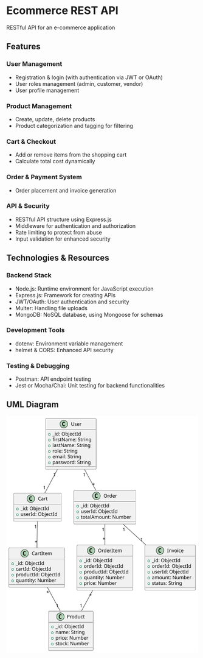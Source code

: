 # Ecommerce REST API

RESTful API for an e-commerce application

## Features

### User Management
- Registration & login (with authentication via JWT or OAuth)
- User roles management (admin, customer, vendor)
- User profile management

### Product Management
- Create, update, delete products
- Product categorization and tagging for filtering

### Cart & Checkout
- Add or remove items from the shopping cart
- Calculate total cost dynamically

### Order & Payment System
- Order placement and invoice generation

### API & Security
- RESTful API structure using Express.js
- Middleware for authentication and authorization
- Rate limiting to protect from abuse
- Input validation for enhanced security

## Technologies & Resources

### Backend Stack
- Node.js: Runtime environment for JavaScript execution
- Express.js: Framework for creating APIs
- JWT/OAuth: User authentication and security
- Multer: Handling file uploads
- MongoDB: NoSQL database, using Mongoose for schemas

### Development Tools
- dotenv: Environment variable management
- helmet & CORS: Enhanced API security

### Testing & Debugging
- Postman: API endpoint testing
- Jest or Mocha/Chai: Unit testing for backend functionalities

## UML Diagram
![UML Diagram](UML.svg)